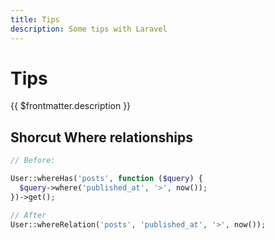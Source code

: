 ```yaml
---
title: Tips
description: Some tips with Laravel
---
```


# Tips

{{ $frontmatter.description }}

## Shorcut Where relationships

```php
// Before:

User::whereHas('posts', function ($query) {
  $query->where('published_at', '>', now());
})->get();

// After
User::whereRelation('posts', 'published_at', '>', now());
```

